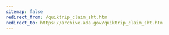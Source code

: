 ```yaml
---
sitemap: false 
redirect_from: /quiktrip_claim_sht.htm 
redirect_to: https://archive.ada.gov/quiktrip_claim_sht.htm 
---
```

